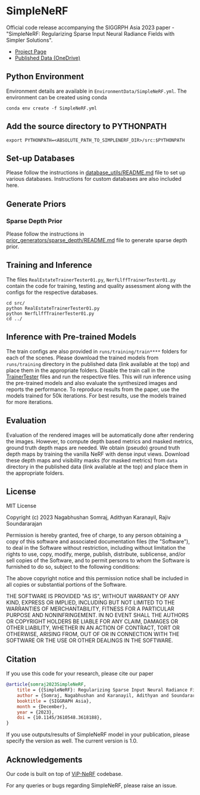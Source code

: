 # SimpleNeRF
Official code release accompanying the SIGGRPH Asia 2023 paper - "SimpleNeRF: Regularizing Sparse Input Neural Radiance Fields with Simpler Solutions".

* [Project Page](https://nagabhushansn95.github.io/publications/2023/SimpleNeRF.html)
* [Published Data (OneDrive)](https://indianinstituteofscience-my.sharepoint.com/:f:/g/personal/nagabhushans_iisc_ac_in/EgLoheuOaDdBg9V1wX5QCTYBmSg-QOPXGxZ6wYEH6y6cjA?e=t1iLUY)

## Python Environment
Environment details are available in `EnvironmentData/SimpleNeRF.yml`. The environment can be created using conda
```shell
conda env create -f SimpleNeRF.yml
```

## Add the source directory to PYTHONPATH
```shell
export PYTHONPATH=<ABSOLUTE_PATH_TO_SIMPLENERF_DIR>/src:$PYTHONPATH
```

## Set-up Databases
Please follow the instructions in [database_utils/README.md](src/database_utils/README.md) file to set up various databases. Instructions for custom databases are also included here.

## Generate Priors
### Sparse Depth Prior
Please follow the instructions in [prior_generators/sparse_depth/README.md](src/prior_generators/sparse_depth/README.md) file to generate sparse depth prior.

## Training and Inference
The files `RealEstateTrainerTester01.py`, `NerfLlffTrainerTester01.py` contain the code for training, testing and quality assessment along with the configs for the respective databases.
```shell
cd src/
python RealEstateTrainerTester01.py
python NerfLlffTrainerTester01.py
cd ../
```

## Inference with Pre-trained Models
The train configs are also provided in `runs/training/train****` folders for each of the scenes. Please download the trained models from `runs/training` directory in the published data (link available at the top) and place them in the appropriate folders. Disable the train call in the [TrainerTester](src/RealEstateTrainerTester01.py#L340) files and run the respective files. This will run inference using the pre-trained models and also evaluate the synthesized images and reports the performance. To reproduce results from the paper, use the models trained for 50k iterations. For best results, use the models trained for more iterations.

## Evaluation
Evaluation of the rendered images will be automatically done after rendering the images. However, to compute depth based metrics and masked metrics, ground truth depth maps are needed. We obtain (pseudo) ground truth depth maps by training the vanilla NeRF with dense input views. Download these depth maps and visibility masks (for masked metrics) from `data` directory in the published data (link available at the top) and place them in the appropriate folders.

## License
MIT License

Copyright (c) 2023 Nagabhushan Somraj, Adithyan Karanayil, Rajiv Soundararajan

Permission is hereby granted, free of charge, to any person obtaining a copy
of this software and associated documentation files (the "Software"), to deal
in the Software without restriction, including without limitation the rights
to use, copy, modify, merge, publish, distribute, sublicense, and/or sell
copies of the Software, and to permit persons to whom the Software is
furnished to do so, subject to the following conditions:

The above copyright notice and this permission notice shall be included in all
copies or substantial portions of the Software.

THE SOFTWARE IS PROVIDED "AS IS", WITHOUT WARRANTY OF ANY KIND, EXPRESS OR
IMPLIED, INCLUDING BUT NOT LIMITED TO THE WARRANTIES OF MERCHANTABILITY,
FITNESS FOR A PARTICULAR PURPOSE AND NONINFRINGEMENT. IN NO EVENT SHALL THE
AUTHORS OR COPYRIGHT HOLDERS BE LIABLE FOR ANY CLAIM, DAMAGES OR OTHER
LIABILITY, WHETHER IN AN ACTION OF CONTRACT, TORT OR OTHERWISE, ARISING FROM,
OUT OF OR IN CONNECTION WITH THE SOFTWARE OR THE USE OR OTHER DEALINGS IN THE
SOFTWARE.


## Citation
If you use this code for your research, please cite our paper

```bibtex
@article{somraj2023SimpleNeRF,
    title = {{SimpleNeRF}: Regularizing Sparse Input Neural Radiance Fields with Simpler Solutions},
    author = {Somraj, Nagabhushan and Karanayil, Adithyan and Soundararajan, Rajiv},
    booktitle = {SIGGRAPH Asia},
    month = {December},
    year = {2023},
    doi = {10.1145/3610548.3618188},
}
```
If you use outputs/results of SimpleNeRF model in your publication, please specify the version as well. The current version is 1.0.

## Acknowledgements
Our code is built on top of [ViP-NeRF](https://github.com/NagabhushanSN95/ViP-NeRF) codebase.


For any queries or bugs regarding SimpleNeRF, please raise an issue.
